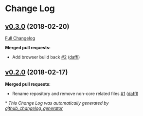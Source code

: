 # Change Log

## [v0.3.0](https://github.com/mysamai/mysam-core/tree/v0.3.0) (2018-02-20)
[Full Changelog](https://github.com/mysamai/mysam-core/compare/v0.2.0...v0.3.0)

**Merged pull requests:**

- Add browser build back [\#2](https://github.com/mysamai/mysam-core/pull/2) ([daffl](https://github.com/daffl))

## [v0.2.0](https://github.com/mysamai/mysam-core/tree/v0.2.0) (2018-02-17)
**Merged pull requests:**

- Rename repository and remove non-core related files [\#1](https://github.com/mysamai/mysam-core/pull/1) ([daffl](https://github.com/daffl))



\* *This Change Log was automatically generated by [github_changelog_generator](https://github.com/skywinder/Github-Changelog-Generator)*